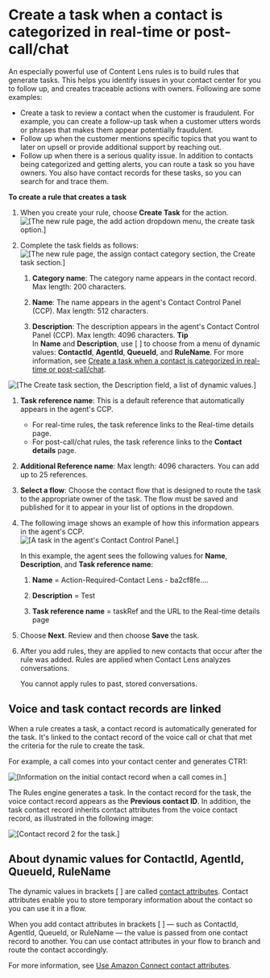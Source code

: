 # Create a task when a contact is categorized in real\-time or post\-call/chat<a name="contact-lens-rules-create-task"></a>

An especially powerful use of Content Lens rules is to build rules that generate tasks\. This helps you identify issues in your contact center for you to follow up, and creates traceable actions with owners\. Following are some examples:
+ Create a task to review a contact when the customer is fraudulent\. For example, you can create a follow\-up task when a customer utters words or phrases that makes them appear potentially fraudulent\.
+ Follow up when the customer mentions specific topics that you want to later on upsell or provide additional support by reaching out\.
+ Follow up when there is a serious quality issue\. In addition to contacts being categorized and getting alerts, you can route a task so you have owners\. You also have contact records for these tasks, so you can search for and trace them\. 

**To create a rule that creates a task**

1. When you create your rule, choose **Create Task** for the action\.  
![\[The new rule page, the add action dropdown menu, the create task option.\]](http://docs.aws.amazon.com/connect/latest/adminguide/images/contact-lens-rules-add-task-example1.png)

1. Complete the task fields as follows:  
![\[The new rule page, the assign contact category section, the Create task section.\]](http://docs.aws.amazon.com/connect/latest/adminguide/images/contact-lens-rules-add-tasks-example2.png)

   1. **Category name**: The category name appears in the contact record\. Max length: 200 characters\.

   1. **Name**: The name appears in the agent's Contact Control Panel \(CCP\)\. Max length: 512 characters\. 

   1. **Description**: The description appears in the agent's Contact Control Panel \(CCP\)\. Max length: 4096 characters\.
**Tip**  
In **Name** and **Description**, use \[ \] to choose from a menu of dynamic values: **ContactId**, **AgentId**, **QueueId**, and **RuleName**\. For more information, see [Create a task when a contact is categorized in real\-time or post\-call/chat](#contact-lens-rules-create-task)\.   

![\[The Create task section, the Description field, a list of dynamic values.\]](http://docs.aws.amazon.com/connect/latest/adminguide/images/contact-lens-rules-add-tasks-brackets.png)

   1. **Task reference name**: This is a default reference that automatically appears in the agent's CCP\.
      + For real\-time rules, the task reference links to the Real\-time details page\. 
      + For post\-call/chat rules, the task reference links to the **Contact details** page\. 

   1. **Additional Reference name**: Max length: 4096 characters\. You can add up to 25 references\.

   1. **Select a flow**: Choose the contact flow that is designed to route the task to the appropriate owner of the task\. The flow must be saved and published for it to appear in your list of options in the dropdown\.

1. The following image shows an example of how this information appears in the agent's CCP\.  
![\[A task in the agent's Contact Control Panel.\]](http://docs.aws.amazon.com/connect/latest/adminguide/images/contact-lens-rules-add-tasks-ccp.png)

   In this example, the agent sees the following values for **Name**, **Description**, and **Task reference name**:

   1. **Name** = Action\-Required\-Contact Lens \- ba2cf8fe\.\.\.\. 

   1. **Description** = Test

   1. **Task reference name** = taskRef and the URL to the Real\-time details page

1. Choose **Next**\. Review and then choose **Save** the task\. 

1. After you add rules, they are applied to new contacts that occur after the rule was added\. Rules are applied when Contact Lens analyzes conversations\.

   You cannot apply rules to past, stored conversations\. 

## Voice and task contact records are linked<a name="rules-voice-task-ctrs"></a>

When a rule creates a task, a contact record is automatically generated for the task\. It's linked to the contact record of the voice call or chat that met the criteria for the rule to create the task\.

For example, a call comes into your contact center and generates CTR1:

![\[Information on the initial contact record when a call comes in.\]](http://docs.aws.amazon.com/connect/latest/adminguide/images/contact-lens-rules-attributes-example1.png)

The Rules engine generates a task\. In the contact record for the task, the voice contact record appears as the **Previous contact ID**\. In addition, the task contact record inherits contact attributes from the voice contact record, as illustrated in the following image:

![\[Contact record 2 for the task.\]](http://docs.aws.amazon.com/connect/latest/adminguide/images/contact-lens-rules-attributes-example2.png)

## About dynamic values for ContactId, AgentId, QueueId, RuleName<a name="rules-task-attributes"></a>

The dynamic values in brackets \[ \] are called [contact attributes](what-is-a-contact-attribute.md)\. Contact attributes enable you to store temporary information about the contact so you can use it in a flow\.

When you add contact attributes in brackets \[ \] — such as ContactId, AgentId, QueueId, or RuleName — the value is passed from one contact record to another\. You can use contact attributes in your flow to branch and route the contact accordingly\.

For more information, see [Use Amazon Connect contact attributes](connect-contact-attributes.md)\.